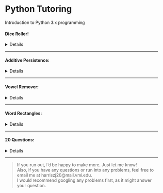 Python Tutoring
======
Introduction to Python 3.x programming

#### Dice Roller!
<Details>
<summary> Details </summary></br>

- Base Difficulty:
 - Easy
- Focus:
 - Loops
 - Random
- Packages Required:
 - random
- <a href="https://github.com/zac-j-harris/PythonTutoring/tree/dev/Problems/Dice%20Roller">Problem Link</a>
</details>

<!-- #### Ultimate Exponents:
<Details>
<summary> Details </summary></br>

- Base Difficulty: 0-10
- Focus: N/A
- Packages Required: N/A
- Notes:
 - Find a way to calculate and then print a value for 2^300.

</details> -->

---

#### Additive Persistence:
<Details>
<summary> Details </summary></br>

- Base Difficulty:
 - Easy
- Focus:
 - Data Types
 - Loops
- Packages Required:
 - None
<!-- - Notes: -->
</details>

---

#### Vowel Remover:
<Details>
<summary> Details </summary></br>

- Base Difficulty:
 - Easy
- Focus:
 - String Parsing
 - Loops
- Packages Required:
 - None
<!-- - Notes: -->
</details>

---

#### Word Rectangles:
<Details>
<summary> Details </summary></br>

- Base Difficulty:
 - Intermediate
- Focus:
 - N/A
- Packages Required:
 - N/A
<!-- - Notes: -->
</details>

---

#### 20 Questions:
<Details>
<summary> Details </summary></br>

- Base Difficulty:
 - Intermediate
- Focus:
 - File I/O
 - User Input
- Packages Required:
 - N/A
- Notes:
</details>

---

> If you run out, I’d be happy to make more. Just let me know! </br>
> Also, if you have any questions or run into any problems, feel free to email me at harriszj20\@mail.vmi.edu. </br>
> I would recommend googling any problems first, as it might answer your question.


<!-- > If you want a more difficult problem, try to make a small version of the game 20 questions.\
The user can add their own questions and answers without typing it into the code.\
You only get it as an input in the console. -->


<!--- FORMAT IS AS FOLLOWS:
1.Make a dice roller
  1.You will accept inputs in the form NdM, and you will return a sum of all the dice rolls.
  2.For reference, N is the number of rolls, and M is the number of sides on the die.
  3.Challenge inputs: 5d12, 6d4, 1d2, 1d8, 3d6, 4d20, 100d100

   Problem 2
  ------
  Make a program that will take a sentence as input, and will remove any vowels it finds. It will then print the sentence without the vowels.

3. Additive Persistence:
  3. Get a number as input.
  4. Sum its digits together.
  5. Repeat this process until there is only one number, and return it.
4. Word Rectangles:
  7. Get a word, a width, and a height as input. Print a corresponding rectangle made of the word. Examples below.
  8. Input: "REKT", width=1, height=1
  9. Output:
  10. R E K T
  11. E     K
  12. K     E
  13. T K E R
  14. Input: "REKT", width=2, height=2
  15. Output:
  16. T K E R E K T
  17. K     E     K
  18. E     K     E
  19. R E K T K E R
  20. E     K     E
  21. K     E     K
  22. T K E R E K T

</details>

Difficulty: 0-10
Focus: N/A
Packages Required: N/A
Notes:
-->
